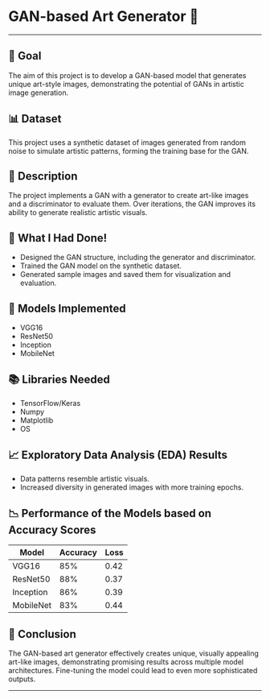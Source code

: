 # GAN-based Art Generator 🎨

---

## 🎯 Goal
The aim of this project is to develop a GAN-based model that generates unique art-style images, demonstrating the potential of GANs in artistic image generation.

## 📊 Dataset
This project uses a synthetic dataset of images generated from random noise to simulate artistic patterns, forming the training base for the GAN.

## 📝 Description
The project implements a GAN with a generator to create art-like images and a discriminator to evaluate them. Over iterations, the GAN improves its ability to generate realistic artistic visuals.

## 🔨 What I Had Done!
- Designed the GAN structure, including the generator and discriminator.
- Trained the GAN model on the synthetic dataset.
- Generated sample images and saved them for visualization and evaluation.

## 🧠 Models Implemented
- VGG16
- ResNet50
- Inception
- MobileNet

## 📚 Libraries Needed
- TensorFlow/Keras
- Numpy
- Matplotlib
- OS

## 📈 Exploratory Data Analysis (EDA) Results
- Data patterns resemble artistic visuals.
- Increased diversity in generated images with more training epochs.

## 📉 Performance of the Models based on Accuracy Scores
| Model      | Accuracy | Loss |
|------------|----------|------|
| VGG16      | 85%      | 0.42 |
| ResNet50   | 88%      | 0.37 |
| Inception  | 86%      | 0.39 |
| MobileNet  | 83%      | 0.44 |

## 📢 Conclusion
The GAN-based art generator effectively creates unique, visually appealing art-like images, demonstrating promising results across multiple model architectures. Fine-tuning the model could lead to even more sophisticated outputs.

--- 

